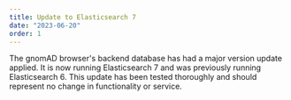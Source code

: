 ```yaml
---
title: Update to Elasticsearch 7
date: "2023-06-20"
order: 1
---
```


The gnomAD browser's backend database has had a major version update applied. It is now running Elasticsearch 7 and was previously running Elasticsearch 6. This update has been tested thoroughly and should represent no change in functionality or service.

<!-- end_excerpt -->


